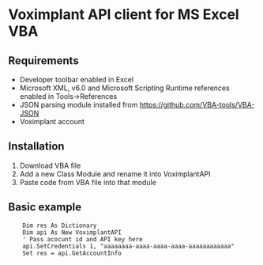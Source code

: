 # Voximplant API client for MS Excel VBA
## Requirements
- Developer toolbar enabled in Excel
- Microsoft XML, v6.0 and Microsoft Scripting Runtime references enabled in Tools->References
- JSON parsing module installed from https://github.com/VBA-tools/VBA-JSON
- Voximplant account
## Installation
1. Download VBA file
1. Add a new Class Module and rename it into VoximplantAPI
1. Paste code from VBA file into that module
## Basic example
```
    Dim res As Dictionary
    Dim api As New VoximplantAPI
    ' Pass acocunt id and API key here
    api.SetCredentials 1, "aaaaaaaa-aaaa-aaaa-aaaa-aaaaaaaaaaaa"
    Set res = api.GetAccountInfo
```